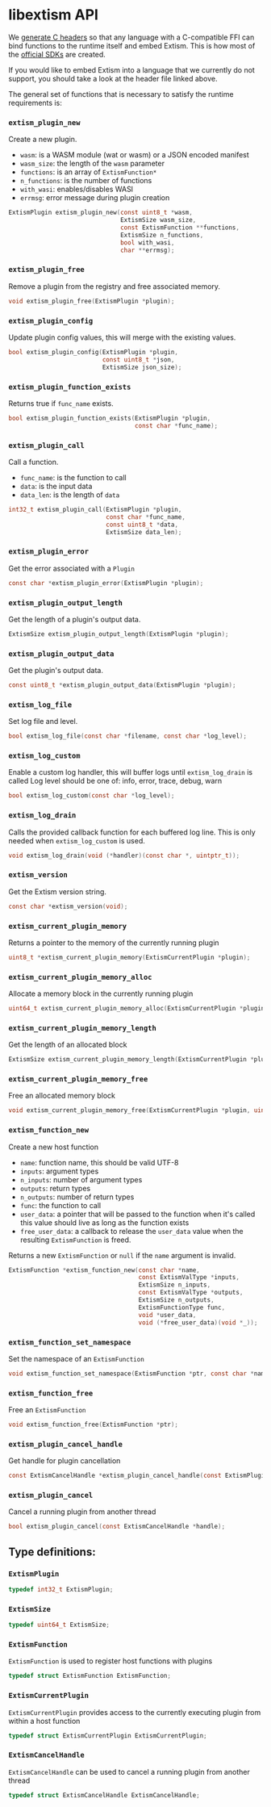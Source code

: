 # libextism API

We [generate C headers](https://github.com/extism/extism/blob/main/runtime/extism.h) so that any language with a C-compatible FFI can bind functions to the runtime itself and embed Extism. This is how most of the [official SDKs](/docs/concepts/host-sdk) are created.

If you would like to embed Extism into a language that we currently do not support, you should take a look at the header file linked above.

The general set of functions that is necessary to satisfy the runtime requirements is:

### `extism_plugin_new`

Create a new plugin.
- `wasm`: is a WASM module (wat or wasm) or a JSON encoded manifest
- `wasm_size`: the length of the `wasm` parameter
- `functions`: is an array of `ExtismFunction*`
- `n_functions`: is the number of functions
- `with_wasi`: enables/disables WASI
- `errmsg`: error message during plugin creation

```c
ExtismPlugin extism_plugin_new(const uint8_t *wasm,
                               ExtismSize wasm_size,
                               const ExtismFunction **functions,
                               ExtismSize n_functions,
                               bool with_wasi,
                               char **errmsg);
```

### `extism_plugin_free`

Remove a plugin from the registry and free associated memory.

```c
void extism_plugin_free(ExtismPlugin *plugin);
```

### `extism_plugin_config`

Update plugin config values, this will merge with the existing values.

```c
bool extism_plugin_config(ExtismPlugin *plugin,
                          const uint8_t *json,
                          ExtismSize json_size);
```

### `extism_plugin_function_exists`

Returns true if `func_name` exists.

```c
bool extism_plugin_function_exists(ExtismPlugin *plugin,
                                   const char *func_name);
```

### `extism_plugin_call`

Call a function.
- `func_name`: is the function to call
- `data`: is the input data
- `data_len`: is the length of `data`

```c
int32_t extism_plugin_call(ExtismPlugin *plugin,
                           const char *func_name,
                           const uint8_t *data,
                           ExtismSize data_len);
```

### `extism_plugin_error`

Get the error associated with a `Plugin`

```c
const char *extism_plugin_error(ExtismPlugin *plugin);
```

### `extism_plugin_output_length`

Get the length of a plugin's output data.

```c
ExtismSize extism_plugin_output_length(ExtismPlugin *plugin);
```

### `extism_plugin_output_data`

Get the plugin's output data.

```c
const uint8_t *extism_plugin_output_data(ExtismPlugin *plugin);
```

### `extism_log_file`

Set log file and level.

```c
bool extism_log_file(const char *filename, const char *log_level);
```

### `extism_log_custom`

Enable a custom log handler, this will buffer logs until `extism_log_drain`
is called Log level should be one of: info, error, trace, debug, warn

```c
bool extism_log_custom(const char *log_level);
```

### `extism_log_drain`

Calls the provided callback function for each buffered log line.
This is only needed when `extism_log_custom` is used.

```c
void extism_log_drain(void (*handler)(const char *, uintptr_t));
```

### `extism_version`

Get the Extism version string.

```c
const char *extism_version(void);
```

### `extism_current_plugin_memory`

Returns a pointer to the memory of the currently running plugin

```c
uint8_t *extism_current_plugin_memory(ExtismCurrentPlugin *plugin);
```

### `extism_current_plugin_memory_alloc`

Allocate a memory block in the currently running plugin

```c
uint64_t extism_current_plugin_memory_alloc(ExtismCurrentPlugin *plugin, ExtismSize n);
```

### `extism_current_plugin_memory_length`

Get the length of an allocated block

```c
ExtismSize extism_current_plugin_memory_length(ExtismCurrentPlugin *plugin, ExtismSize n);
```

### `extism_current_plugin_memory_free`

Free an allocated memory block

```c
void extism_current_plugin_memory_free(ExtismCurrentPlugin *plugin, uint64_t ptr);
```

### `extism_function_new`
Create a new host function
- `name`: function name, this should be valid UTF-8
- `inputs`: argument types
- `n_inputs`: number of argument types
- `outputs`: return types
- `n_outputs`: number of return types
- `func`: the function to call
- `user_data`: a pointer that will be passed to the function when it's called
   this value should live as long as the function exists
- `free_user_data`: a callback to release the `user_data` value when the resulting
  `ExtismFunction` is freed.

Returns a new `ExtismFunction` or `null` if the `name` argument is invalid.

```c
ExtismFunction *extism_function_new(const char *name,
                                    const ExtismValType *inputs,
                                    ExtismSize n_inputs,
                                    const ExtismValType *outputs,
                                    ExtismSize n_outputs,
                                    ExtismFunctionType func,
                                    void *user_data,
                                    void (*free_user_data)(void *_));
```

### `extism_function_set_namespace`

Set the namespace of an `ExtismFunction`

```c
void extism_function_set_namespace(ExtismFunction *ptr, const char *namespace_);
```

### `extism_function_free`

Free an `ExtismFunction`

```c
void extism_function_free(ExtismFunction *ptr);
```

### `extism_plugin_cancel_handle`

Get handle for plugin cancellation

```c
const ExtismCancelHandle *extism_plugin_cancel_handle(const ExtismPlugin *plugin);
```

### `extism_plugin_cancel`

Cancel a running plugin from another thread

```c
bool extism_plugin_cancel(const ExtismCancelHandle *handle);
```

## Type definitions:

### `ExtismPlugin`

```c
typedef int32_t ExtismPlugin;
```

### `ExtismSize`

```c
typedef uint64_t ExtismSize;
```

### `ExtismFunction`

`ExtismFunction` is used to register host functions with plugins

```c
typedef struct ExtismFunction ExtismFunction;
```

### `ExtismCurrentPlugin`

`ExtismCurrentPlugin` provides access to the currently executing plugin from within a host function

```c
typedef struct ExtismCurrentPlugin ExtismCurrentPlugin;
```

### `ExtismCancelHandle`

`ExtismCancelHandle` can be used to cancel a running plugin from another thread

```c
typedef struct ExtismCancelHandle ExtismCancelHandle;
```
